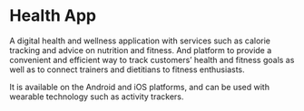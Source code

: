 # Health App

A digital health and wellness application with services such as calorie tracking and advice on nutrition and fitness.
And platform to provide a convenient and efficient way to track customers’ health and fitness goals as well as to connect trainers and dietitians to fitness enthusiasts.

It is available on the Android and iOS platforms, and can be used with wearable technology such as activity trackers.
